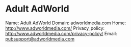 
# Adult AdWorld

Name: Adult AdWorld
Domain: adworldmedia.com
Home: http://www.adworldmedia.com/
Privacy_policy: http://www.adworldmedia.com/privacy-policy/
Email: pubsupport@adworldmedia.com
